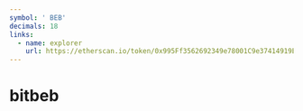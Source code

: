 ```yaml
---
symbol: ' BEB'
decimals: 18
links:
  - name: explorer
    url: https://etherscan.io/token/0x995Ff3562692349e78001C9e37414919E65Ff04B
---
```


# bitbeb
